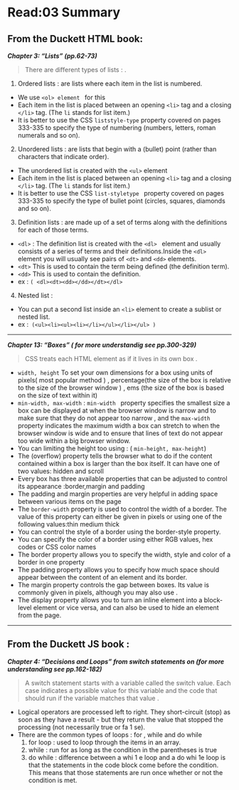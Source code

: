 # Read:03 Summary

## From the Duckett HTML book:

***Chapter 3: “Lists” (pp.62-73)***
> There are different types of lists : .

1. Ordered lists : are lists where each item in the list is numbered.
  * We use `<ol> element ` for this
  * Each item in the list is placed between an opening `<li>` tag and a closing `</li>` tag. (The `li` stands for list item.)
  * It is better to use the CSS `liststyle-type` property covered on pages 333-335 to specify the type of numbering (numbers, letters, roman numerals and so on). 

2. Unordered lists : are lists that begin with a (bullet) point (rather than characters that indicate order).
  * The unordered list is created with the `<ul>` element
  * Each item in the list is placed between an opening `<li>` tag and a closing `</li>` tag. (The `li` stands for list item.)
  * It is better to use the CSS `list-styletype ` property covered on pages 333-335 to specify the type of bullet point (circles, squares, diamonds and so on). 


3. Definition lists : are made up of a set of terms along with the definitions for each of those terms.
  * `<dl>` : The definition list is created with the `<dl> ` element and usually consists of a series of terms and their definitions.Inside the `<dl>` element you will usually see pairs of `<dt>` and `<dd>` elements.
  * `<dt>` This is used to contain the term being defined (the definition term). 
  * `<dd>` This is used to contain the definition.
  * ex : `( <dl><dt><dd></dd></dt></dl> `
4. Nested list : 
  * You can put a second list inside an `<li>` element to create a sublist or nested list.
  * ex :` (<ul><li><ul><li></li></ul></li></ul> )`
  
  -----------------------------------------------------------------------------------------------------------------------------------
  
  ***Chapter 13: “Boxes” ( for more understandig see pp.300-329)***
  
  > CSS treats each HTML element as if it lives in its own box .
  
  
  *  `width, height`  To set your own dimensions for a box using units of pixels( most popular method ) , percentage(the size of the box      is relative to the size of the browser window ) , ems (the size of the box is based on the size of text within it)
  * `min-width, max-width` : `min-width ` property specifies the smallest size a box can be displayed at when the browser window is         narrow and to make sure that they do not appear too narrow , and the `max-width` property indicates the maximum width a box can         stretch to when the browser window is wide and to ensure that lines of text do not appear too wide within a big browser window.
  * You can limiting the height too using : ( `min-height, max-height`)
  * The (overflow) property tells the browser what to do if the content contained within a box is larger than the box itself. It can         have one of two values: hidden and scroll
  * Every box has three available properties that can be adjusted to control its appearance :border,margin and padding
  * The padding and margin properties are very helpful in adding space between various items on the page
  * The `border-width` property is used to control the width of a border. The value of this property can either be given in pixels or       using one of the following values:thin medium thick
  * You can control the style of a border using the border-style property. 
  * You can specify the color of a border using either RGB values, hex codes or CSS color names 
  * The border property allows you to specify the width, style and color of a border in one property 
  * The padding property allows you to specify how much space should appear between the content of an element and its border. 
  * The margin property controls the gap between boxes. Its value is commonly given in pixels, although you may also use .
  * The display property allows you to turn an inline element into a block-level element or vice versa, and can also be used to hide an     element from the page. 
  
  -----------------------------------------------------------------------------------------------------------------------------------
  
 ## From the Duckett JS book :
  
  ***Chapter 4: “Decisions and Loops” from switch statements on (for more understanding see pp.162-182)***
  
  > A switch statement starts with a variable called the switch value. Each case indicates a possible value for
  > this variable and the code that should run if the variable matches that value . 
  
  * Logical operators are processed left to right. They short-circuit (stop) as soon as they have a result - but they return the value       that stopped the processing (not necessarily true or fa 1 se). 
  * There are the common types of loops : for , while and do while
     1. for loop : used to loop through the items in an array. 
     2. while : run for as long as the condition in the parentheses is true
     3. do while : difference between a whi 1 e loop and a do whi 1e  loop is that the statements in the code block come before the             condition. This means that those statements are run once whether or not the condition is met.
  




  
  
  
  
  
  
  
  
  
  
  
